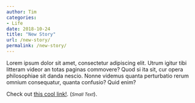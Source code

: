 ```yaml
---
author: Tim
categories:
- Life
date: 2018-10-24
title: "New Story"
url: /new-story/
permalink: /new-story/
---
```


Lorem ipsum dolor sit amet, consectetur adipiscing elit. Utrum igitur tibi litteram videor an totas paginas commovere? Quod si ita sit, cur opera philosophiae sit danda nescio. Nonne videmus quanta perturbatio rerum omnium consequatur, quanta confusio? Quid enim?

Check out [this cool link!][1]. (*<small>Small Text</small>*).

 [1]: https://google.com
 
 